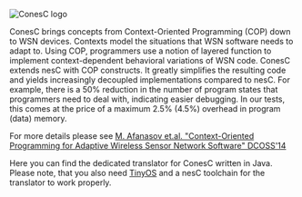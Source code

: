 ![ConesC logo](https://code.google.com/p/conesc/logo?cct=1414275518)

ConesC brings concepts from Context-Oriented Programming (COP) down to WSN devices. Contexts model the situations that WSN software needs to adapt to. Using COP, programmers use a notion of layered function to implement context-dependent behavioral variations of WSN code. ConesC extends nesC with COP constructs. It greatly simplifies the resulting code and yields increasingly decoupled implementations compared to nesC. For example, there is a 50% reduction in the number of program states that programmers need to deal with, indicating easier debugging. In our tests, this comes at the price of a maximum 2.5% (4.5%) overhead in program (data) memory.

For more details please see [M. Afanasov et.al. "Context-Oriented Programming for Adaptive Wireless Sensor Network Software" DCOSS'14](https://www.sics.se/~luca/papers/afanasov14context.pdf)

Here you can find the dedicated translator for ConesC written in Java. Please note, that you also need [TinyOS](http://www.tinyos.net/) and a nesC toolchain for the translator to work properly.
